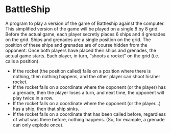 # BattleShip
A program to play a version of the game of Battleship against the computer. This simplified version of the game will be played on a single 8 by 8 grid. 
Before the actual game, each player secretly places 6 ships and 4 grenades on the grid. 
Ships and grenades are a single position on the grid. 
The position of these ships and grenades are of course hidden from the opponent.
Once both players have placed their ships and grenades, the actual game starts.
Each player, in turn, “shoots a rocket” on the grid (i.e. calls a position).

- If the rocket (the position called) falls on a position where there is nothing, then nothing happens, and the other player can shoot his/her rocket.
- If the rocket falls on a coordinate where the opponent (or the player) has a grenade, then the player loses a turn, and next time, the opponent will play twice in a row.
- If the rocket falls on a coordinate where the opponent (or the player...) has a ship, then that ship sinks.
- If the rocket falls on a coordinate that has been called before, regardless of what was there before, nothing happens. (So, for example, a grenade can only explode once).
